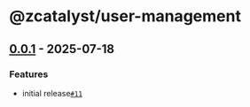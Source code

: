 # @zcatalyst/user-management

## [0.0.1](https://github.com/catalystbyzoho/zcatalyst-sdk-js/releases/tag/v0.0.1) - 2025-07-18

### Features
- initial release[`#11`](https://github.com/catalystbyzoho/zcatalyst-sdk-js/pull/11)
